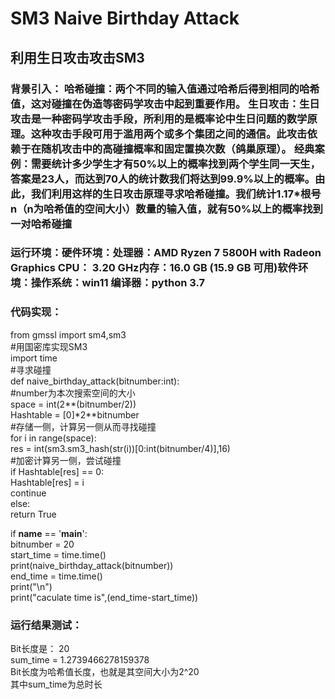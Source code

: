 # SM3 Naive Birthday Attack  

## 利用生日攻击攻击SM3  
### 背景引入： 哈希碰撞：两个不同的输入值通过哈希后得到相同的哈希值，这对碰撞在伪造等密码学攻击中起到重要作用。 生日攻击：生日攻击是一种密码学攻击手段，所利用的是概率论中生日问题的数学原理。这种攻击手段可用于滥用两个或多个集团之间的通信。此攻击依赖于在随机攻击中的高碰撞概率和固定置换次数（鸽巢原理）。 经典案例：需要统计多少学生才有50%以上的概率找到两个学生同一天生，答案是23人，而达到70人的统计数我们将达到99.9%以上的概率。由此，我们利用这样的生日攻击原理寻求哈希碰撞。我们统计1.17*根号n（n为哈希值的空间大小）数量的输入值，就有50%以上的概率找到一对哈希碰撞
### 运行环境：硬件环境：处理器：AMD Ryzen 7 5800H with Radeon Graphics  CPU： 3.20 GHz内存：16.0 GB (15.9 GB 可用)软件环境：操作系统：win11 编译器：python 3.7  

### 代码实现：
from gmssl import sm4,sm3  
#用国密库实现SM3  
import time  
#寻求碰撞  
def naive_birthday_attack(bitnumber:int):  
    #number为本次搜索空间的大小  
    space = int(2**(bitnumber/2))  
    Hashtable = [0]*2**bitnumber  
    #存储一侧，计算另一侧从而寻找碰撞  
    for i in range(space):  
        res = int(sm3.sm3_hash(str(i))[0:int(bitnumber/4)],16)  
        #加密计算另一侧，尝试碰撞  
        if Hashtable[res] == 0:  
            Hashtable[res] = i  
            continue  
        else:  
            return True  
  
if __name__ == '__main__':  
    bitnumber = 20  
    start_time = time.time()  
    print(naive_birthday_attack(bitnumber))  
    end_time = time.time()  
    print("\n")  
    print("caculate time is",(end_time-start_time))  


### 运行结果测试：  
Bit长度是： 20  
sum_time = 1.2739466278159378  
Bit长度为哈希值长度，也就是其空间大小为2^20  
其中sum_time为总时长  
